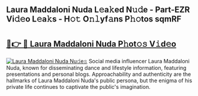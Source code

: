 ## Laura Maddaloni Nuda L𝚎a𝚔ed N𝚞𝚍e - Part-EZR Vi𝚍𝚎o L𝚎a𝚔s - H𝚘𝚝 O𝚗𝚕yf𝚊ns P𝚑𝚘tos sqmRF

# <h2><a href="http://kfc2m5.oniu.top/?m=Laura+Maddaloni+Nuda">🔗👉 🔴 Laura Maddaloni Nuda P𝚑ot𝚘𝚜 V𝚒d𝚎o</a></h2>

[![Laura Maddaloni Nuda Nu𝚍e𝚜](https://i.imgur.com/0qMVB7G.gif)](http://kfc2m5.oniu.top/?m=Laura+Maddaloni+Nuda)
Social media influencer Laura Maddaloni Nuda, known for disseminating dance and lifestyle information, featuring presentations and personal blogs. Approachability and authenticity are the hallmarks of Laura Maddaloni Nuda's public persona, but the enigma of his private life continues to captivate the public's imagination.  
